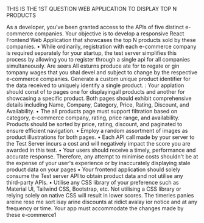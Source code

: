 THIS IS THE 1ST QUESTION WEB APPLICATION TO DISPLAY TOP N PRODUCTS


As a developer, you've been granted access to the APls of five distinct e-commerce companies. Your objective is to develop a responsive React Frontend Web Application that showcases the top N products sold by these companies. • While ordinarily, registration with each e-commerce company is required separately for your startup, the test server simplifies this process by allowing you to register through a single api for all companies simultaneously. Are seers All esturns produce ate for to regate or gin tompany wages that you shal devel and subject to change by the respective e-commerce companies. Generate a custom unique product identifier for the data received to uniquely identify a single product. : Your applation should const of to pages one for displayingall products and another for showcasing a specific product. Both pages should exhibit comprehensive details including Name, Company, Category, Price, Rating, Discount, and Availability. • The all products page must support filtration based on category, e-commerce company, rating, price range, and availability. Products should be sorted by price, rating, discount, and paginated to ensure efficient navigation. • Employ a random assortment of images as product illustrations for both pages. • Each API call made by your server to the Test Server incurs a cost and will negatively impact the score you are awarded in this test. • Your users should receive a timely, performance and accurate response. Therefore, any attempt to minimise costs shouldn't be at the expense of your user's experience or by inaccurately displaying stale product data on your pages • Your frontend application should solely consume the Test server API to obtain product data and not utilise any third-party APls. • Utilise any CSS library of your preference such as Material Ul, Tailwind CSS, Bootstrap, etc. Not utilising a CSS library or relying solely on native CSS will result in lower scores. The timeries panies areine rese me sort isay arine discounts at ridict avalay ior notice and at any frequency or time. Your app must accommodate the changes made by these e-commerce1
